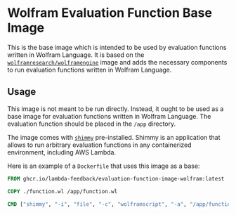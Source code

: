 # Wolfram Evaluation Function Base Image

This is the base image which is intended to be used by evaluation functions written in Wolfram Language. It is based on the [`wolframresearch/wolframengine`](https://hub.docker.com/r/wolframresearch/wolframengine) image and adds the necessary components to run evaluation functions written in Wolfram Language.

## Usage

This image is not meant to be run directly. Instead, it ought to be used as a base image for evaluation functions written in Wolfram Language. The evaluation function should be placed in the `/app` directory.

The image comes with [`shimmy`](https://github.com/lambda-feedback/shimmy) pre-installed. Shimmy is an application that allows to run arbitrary evaluation functions in any containerized environment, including AWS Lambda.

Here is an example of a `Dockerfile` that uses this image as a base:

```Dockerfile
FROM ghcr.io/lambda-feedback/evaluation-function-image-wolfram:latest

COPY ./function.wl /app/function.wl

CMD ["shimmy", "-i", "file", "-c", "wolframscript", "-a", "/app/function.wl"]
```
